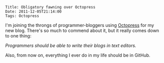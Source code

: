     Title: Obligatory fawning over Octopress
    Date: 2011-12-05T21:14:00
    Tags: Octopress

I'm joining the throngs of programmer-bloggers using [Octopress](http://octopress.org) for my new blog.
There's so much to commend about it, but it really comes down to one thing:

_Programmers should be able to write their blogs in text editors._

Also, from now on, everything I ever do in my life should be in GitHub.

